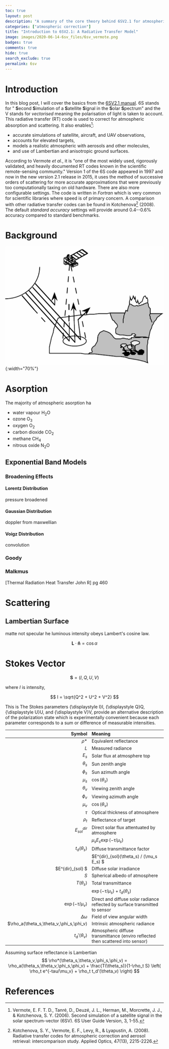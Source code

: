 ```yaml
---
toc: true
layout: post
description: "A summary of the core theory behind 6SV2.1 for atmospheric correction."
categories: ["atmospheric correction"]
title: "Introduction to 6SV2.1: A Radiative Transfer Model"
image: images/2020-06-14-6sv_files/6sv_vermote.png
badges: true
comments: true
hide: true
search_exclude: true
permalink: 6sv
---
```



# Introduction

In this blog post, I will cover the basics from the [6SV2.1 manual](http://6s.ltdri.org/pages/manual.html). 6S stands for " **S**econd **S**imulation of a **S**atellite **S**ignal in the **S**olar **S**pectrum" and the V stands for *vectorised* meaning the polarisation of light is taken to account. This radiative transfer (RT) code is used to correct for atmospheric absorption and scattering. It also enables[^1]:

- accurate simulations of satellite, aircraft, and UAV observations,
- accounts for elevated targets,
- models a realistic atmospheric with aerosols and other molecules,
- and use of Lambertian and anisotropic ground surfaces.

According to Vermote *et al.*, it is "one of the most widely used, rigorously validated, and heavily documented RT codes known in the scientific remote-sensing community." Version 1 of the 6S code appeared in 1997 and now in the new version 2.1 release in 2015, it uses the method of successive orders of scattering for more accurate approximations that were previously too computationally taxing on old hardware. There are also more configurable settings. The code is written in *Fortran* which is very common for scientific libraries where speed is of primary concern. A comparison with other radiative transfer codes can be found in Kotchenova[^2] (2008). The default *standard accuracy* settings will provide around 0.4--0.6% accuracy compared to standard benchmarks.

# Background





![](images/2020-06-14-6sv_files/6sv_vermote.png "Figure 1: Atmospheric absorption and scattering (Vermote 2006)."){:width="70%"}

# Asorption

The majority of atmospheric asorption ha
- water vapour H$_2$O
- ozone O$_3$
- oxygen O$_2$
- carbon dioxide CO$_2$
- methane CH$_4$
- nitrous oxide N$_2$O

## Exponential Band Models

### Broadening Effects

#### Lorentz Distribution
pressure broadened

#### Gaussian Distribution
doppler from maxwellian

#### Voigz Distribution
convolution

### Goody

### Malkmus
[Thermal Radiation Heat Transfer John R] pg 460


# Scattering

## Lambertian Surface
matte
not specular
he luminous intensity obeys Lambert's cosine law.

$$
\mathbf{L}\cdot \mathbf{\hat{n}} = \cos \alpha
$$

# Stokes Vector

$$ \mathbf{S} = (I,Q,U,V) $$

where $I$ is intensity, 

$$
I = \sqrt{Q^2 + U^2 + V^2}
$$


This is The Stokes parameters {\displaystyle I}I, {\displaystyle Q}Q, {\displaystyle U}U, and {\displaystyle V}V, provide an alternative description of the polarization state which is experimentally convenient because each parameter corresponds to a sum or difference of measurable intensities.





| Symbol | Meaning |
| -: | :- |
| $\rho*$ | Equivalent reflectance |
| $L$ | Measured radiance |
| $E_s$ | Solar flux at atmosphere top |
| $\theta_s$ | Sun zenith angle | 
| $\phi_s$ | Sun azimuth angle | 
| $\mu_s$ | $\cos(\theta_s)$ |
| $\theta_v$ | Viewing zenith angle | 
| $\phi_v$ | Viewing azimuth angle | 
| $\mu_v$ | $\cos(\theta_v)$ |
| $\tau$ | Optical thickness of atmosphere | 
| $\rho_t$ | Reflectance of target | 
| $E^{dir}_{sol}$ | Direct solar flux attentuated by atmosphere |
| | $\mu_s E_s \exp(-\tau/\mu_s)$ |
| $t_d(\theta_s)$ | Diffuse transmittance factor | 
| | $E^{dir}_{sol}(\theta_s) / (\mu_s E_s) $ | 
| $E^{dir}_{sol} $ | Diffuse solar irradiance | 
| $S$ | Spherical albedo of atmosphere | 
| $T(\theta_s)$ |  Total transmittance |
|  | $\exp(-\tau/\mu_s) + t_d(\theta_s)$ |
| $\exp(-\tau/\mu_v)$ |  Direct and diffuse solar radiance reflected by surface transmitted to sensor | 
| $\Delta \omega$ |  Field of view angular width | 
| $\rho_a(\theta_s,\theta_v,\phi_s,\phi_v) | Intrinsic atmospheric radiance | 
| $t_d'(\theta_v)$ | Atmospheric diffuse transmittance (enviro reflected then scattered into sensor) |

Assuming surface reflectance is Lambertian
$$
\rho*(\theta_s,\theta_v,\phi_s,\phi_v)  = \rho_a(\theta_s,\theta_v,\phi_s,\phi_v) + \frac{T(\theta_s)}{1-\rho_t S} \left(  \rho_t e^{-tau/\mu_v} + \rho_t t_d'(\theta_v) \right)
$$


# References

[^1]: Vermote, E. F. T. D., Tanré, D., Deuzé, J. L., Herman, M., Morcrette, J. J., & Kotchenova, S. Y. (2006). Second simulation of a satellite signal in the solar spectrum-vector (6SV). 6S User Guide Version, 3, 1-55.

[^2]: Kotchenova, S. Y., Vermote, E. F., Levy, R., & Lyapustin, A. (2008). Radiative transfer codes for atmospheric correction and aerosol retrieval: intercomparison study. Applied Optics, 47(13), 2215-2226.

